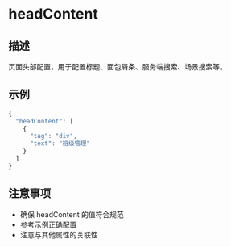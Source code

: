 # headContent

## 描述
页面头部配置，用于配置标题、面包屑条、服务端搜索、场景搜索等。

## 示例
```javascript
{
  "headContent": [
    {
      "tag": "div",
      "text": "班级管理"
    }
  ]
}
```

## 注意事项
- 确保 headContent 的值符合规范
- 参考示例正确配置
- 注意与其他属性的关联性
